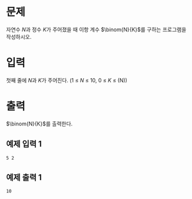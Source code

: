문제
============
자연수 
$N$과 정수 
$K$가 주어졌을 때 이항 계수 
$\binom{N}{K}$를 구하는 프로그램을 작성하시오.

입력
==========
첫째 줄에 
$N$과 
$K$가 주어진다. (1 ≤ 
$N$ ≤ 10, 0 ≤ 
$K$ ≤ 
\(N\))

출력
========
 
$\\binom{N}{K}\$를 출력한다.

예제 입력 1 
-----------
```
5 2
```
예제 출력 1 
----------
```
10
```
